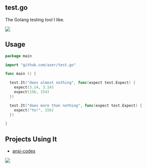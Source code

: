 ## test.go

The Golang testing tool I like.

![](https://dl.dropboxusercontent.com/s/vfdg8mu7vvjfkjx/testgo.png)

## Usage

```go
package main

import "github.com/azer/test.go"

func main () {

  test.It("does almost nothing", func(expect test.Expect) {
    expect(3.14, 3.14)
    expect(156, 154)
  })

  test.It("does more than nothing", func(expect test.Expect) {
    expect("Yo!", 156)
  })

}
```

## Projects Using It

* [ansi-codes](http://github.com/azer/ansi-codes.go)

![](https://dl.dropboxusercontent.com/s/77k6n4vxjhgbauf/npmel_36.jpg)
